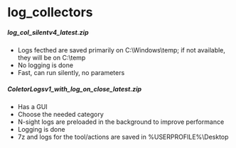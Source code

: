 # log_collectors

##### log_col_silentv4_latest.zip #####

- Logs fecthed are saved primarily on C:\Windows\temp; if not available, they will be on C:\temp
- No logging is done
- Fast, can run silently, no parameters



##### ColetorLogsv1_with_log_on_close_latest.zip #####

  - Has a GUI
  - Choose the needed category
  - N-sight logs are preloaded in the background to improve performance
  - Logging is done
  - 7z and logs for the tool/actions are saved in %USERPROFILE%\Desktop
  
